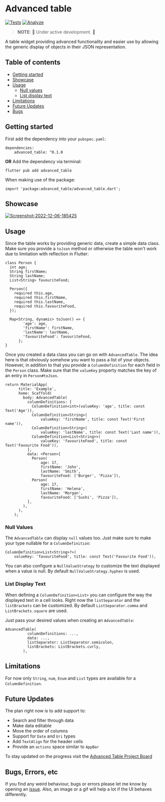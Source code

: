 # Advanced table
[![Tests](https://github.com/jksevend/advanced_table/actions/workflows/tests.yaml/badge.svg)](https://github.com/jksevend/advanced_table/actions/workflows/tests.yaml)
[![Analyze](https://github.com/jksevend/advanced_table/actions/workflows/analyze.yaml/badge.svg)](https://github.com/jksevend/advanced_table/actions/workflows/analyze.yaml)
> **NOTE**: 🚧 Under active development. 🚧

A table widget providing advanced functionality and easier use by allowing the generic display of objects 
in their JSON representation.

## Table of contents
* [Getting started](#getting-started)
* [Showcase](#showcase)
* [Usage](#usage)
    * [Null values](#null-values)
    * [List display text](#list-display-text)
* [Limitations](#limitations)
* [Future Updates](#future-updates)
* [Bugs](#bugs-errors-etc)

## Getting started
First add the dependency into your ```pubspec.yaml```:
```
dependencies:
    advanced_table: ^0.1.0
```

**OR**
Add the dependency via terminal:
```
flutter pub add advanced_table
```

When making use of the package:
```
import 'package:advanced_table/advanced_table.dart';
```

## Showcase
<a href="https://ibb.co/jHDjRLv"><img src="https://i.ibb.co/wY42sKN/Screenshot-2022-12-06-185425.png" alt="Screenshot-2022-12-06-185425" border="0" /></a>

## Usage
Since the table works by providing generic data, create a simple data class. Make sure you provide a ``toJson`` method or otherwise the table won't work due to limitation with reflection in Flutter:
```
class Person {
  int age;
  String firstName;
  String lastName;
  List<String> favouriteFood;
  
  Person({
    required this.age,
    required this.firstName,
    required this.lastName,
    required this.favouriteFood,
  });

  Map<String, dynamic> toJson() => {
        'age': age,
        'firstName': firstName,
        'lastName': lastName,
        'favouriteFood': favouriteFood,
      };
}
```

Once you created a data class you can go on with ``AdvancedTable``. The idea here is that obviously somehow you want to 
pass a list of your objects. However, in addition to that you provide a ``ColumnDefinition`` for each field in the
``Person`` class. Make sure that the ``valueKey`` property matches the key of an entry in ``Person#toJson``.
```
return MaterialApp(
      title: 'Example',
      home: Scaffold(
        body: AdvancedTable(
          columnDefinitions: [
            ColumnDefinition<int>(valueKey: 'age', title: const Text('Age')),
            ColumnDefinition<String>(
                valueKey: 'firstName', title: const Text('First name')),
            ColumnDefinition<String>(
                valueKey: 'lastName', title: const Text('Last name')),
            ColumnDefinition<List<String>>(
                valueKey: 'favouriteFood', title: const Text('Favourite Food')),
          ],
          data: <Person>[
            Person(
                age: 17,
                firstName: 'John',
                lastName: 'Smith',
                favouriteFood: ['Burger', 'Pizza']),
            Person(
                age: 17,
                firstName: 'Helena',
                lastName: 'Morgan',
                favouriteFood: ['Sushi', 'Pizza']),
          ],
        ),
      ),
    );
```

### Null Values
The ``AdvancedTable`` can display ``null`` values too. Just make sure to make your type nullable for a ``ColumnDefinition``:
```
ColumnDefinition<List<String>?>(
    valueKey: 'favouriteFood', title: const Text('Favourite Food')),
```
You can also configure a ``NullValueStrategy`` to customize the text displayed when a value is null.
By default ``NullValueStrategy.hyphen`` is used.

### List Display Text
When defining a ``ColumnDefinition<List>`` you can configure the way the displayed text in a cell looks.
Right now the ``listSeparator`` and the ``listBrackets`` can be customized. By default ``ListSeparator.comma`` and
``ListBrackets.square`` are used.

Just pass your desired values when creating an ``AdvancedTable``:
```
AdvancedTable(
          columnDefinitions: ...,
          data: ...,
          listSeparator: ListSeparator.semicolon,
          listBrackets: ListBrackets.curly,
        ),
```


## Limitations
For now only ``String``, ``num``, ``Enum`` and ``List`` types are available for a ``ColumnDefinition``.

## Future Updates
The plan right now is to add support to:
* Search and filter through data
* Make data editable
* Move the order of columns
* Support for ``Date`` and ``Uri`` types
* Add ``TextAlign`` for the header cells
* Provide an ``actions`` space similar to ``AppBar``

To stay updated on the progress visit the [Advanced Table Project Board](https://github.com/users/jksevend/projects/11)


## Bugs, Errors, etc
If you find any weird behaviour, bugs or errors please let me know by opening an [issue](https://github.com/jksevend/advanced_table/issues).
Also, an image or a gif will help a lot if the UI behaves differently.